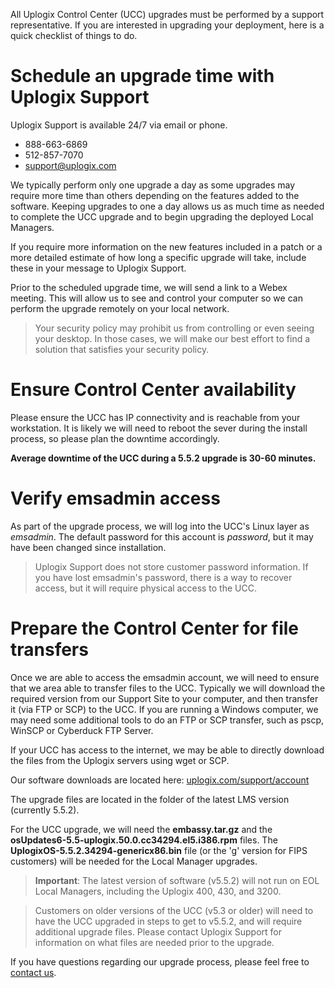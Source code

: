 <!-- 5.5 -->

All Uplogix Control Center (UCC) upgrades must be performed by a support representative. If you are interested in upgrading your deployment, here is a quick checklist of things to do.

# Schedule an upgrade time with Uplogix Support

Uplogix Support is available 24/7 via email or phone.

* 888-663-6869
* 512-857-7070 
* support@uplogix.com

We typically perform only one upgrade a day as some upgrades may require more time than others depending on the features added to the software. Keeping upgrades to one a day allows us as much time as needed to complete the UCC upgrade and to begin upgrading the deployed Local Managers.

If you require more information on the new features included in a patch or a more detailed estimate of how long a specific upgrade will take, include these in your message to Uplogix Support.

Prior to the scheduled upgrade time, we will send a link to a Webex meeting. This will allow us to see and control your computer so we can perform the upgrade remotely on your local network.

> Your security policy may prohibit us from controlling or even seeing your desktop. In those cases, we will make our best effort to find a solution that satisfies your security policy.

# Ensure Control Center availability 

Please ensure the UCC has IP connectivity and is reachable from your workstation. It is likely we will need to reboot the sever during the install process, so please plan the downtime accordingly.

**Average downtime of the UCC during a 5.5.2 upgrade is 30-60 minutes.**

# Verify emsadmin access

As part of the upgrade process, we will log into the UCC's Linux layer as *emsadmin*. The default password for this account is *password*, but it may have been changed since installation.

> Uplogix Support does not store customer password information. If you have lost emsadmin's password, there is a way to recover access, but it will require physical access to the UCC.

# Prepare the Control Center for file transfers

Once we are able to access the emsadmin account, we will need to ensure that we area able to transfer files to the UCC. Typically we will download the required version from our Support Site to your computer, and then transfer it (via FTP or SCP) to the UCC. If you are running a Windows computer, we may need some additional tools to do an FTP or SCP transfer, such as pscp, WinSCP or Cyberduck FTP Server.

If your UCC has access to the internet, we may be able to directly download the files from the Uplogix servers using wget or SCP.

Our software downloads are located here: [uplogix.com/support/account](http://uplogix.com/support/account/)

The upgrade files are located in the folder of the latest LMS version (currently 5.5.2).

For the UCC upgrade, we will need the **embassy.tar.gz** and the **osUpdates6-5.5-uplogix.50.0.cc34294.el5.i386.rpm** files. The **UplogixOS-5.5.2.34294-genericx86.bin** file (or the 'g' version for FIPS customers) will be needed for the Local Manager upgrades.

> **Important**: The latest version of software (v5.5.2) will not run on EOL Local Managers, including the Uplogix 400, 430, and 3200.

> Customers on older versions of the UCC (v5.3 or older) will need to have the UCC upgraded in steps to get to v5.5.2, and will require additional upgrade files. Please contact Uplogix Support for information on what files are needed prior to the upgrade.        


If you have questions regarding our upgrade process, please feel free to [contact us](mailto:support@uplogix.com).